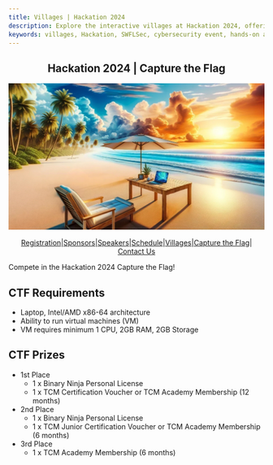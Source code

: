 ```yaml
---
title: Villages | Hackation 2024
description: Explore the interactive villages at Hackation 2024, offering hands-on cybersecurity activities and demonstrations.
keywords: villages, Hackation, SWFLSec, cybersecurity event, hands-on activities
---
```


<h2 style="text-align: center;">Hackation 2024 | Capture the Flag</h2>

![Hackation Banner](images/hackation-banner.jpg)

<div style="display: flex; justify-content: center; flex-wrap: wrap;">
  <a href="registration">Registration</a> |
  <a href="sponsors">Sponsors</a> |
  <a href="speakers">Speakers</a> |
  <a href="schedule">Schedule</a> |
  <a href="villages">Villages</a> |
  <a href="ctf">Capture the Flag</a> |
  <a href="https://forms.gle/BJsMjZXm45aiE7qm8">Contact Us</a>
</div>

Compete in the Hackation 2024 Capture the Flag!

## CTF Requirements

- Laptop, Intel/AMD x86-64 architecture
- Ability to run virtual machines (VM)
- VM requires minimum 1 CPU, 2GB RAM, 2GB Storage

## CTF Prizes

- 1st Place
  - 1 x Binary Ninja Personal License
  - 1 x TCM Certification Voucher or TCM Academy Membership (12 months)
- 2nd Place
  - 1 x Binary Ninja Personal License
  - 1 x TCM Junior Certification Voucher or TCM Academy Membership (6 months)
- 3rd Place
  - 1 x TCM Academy Membership (6 months)
